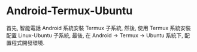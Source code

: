 # Android-Termux-Ubuntu
首先, 智能電話 Android 系統安裝 Termux 子系統, 然後, 使用 Termux 系統安裝配置 Linux-Ubuntu 子系統, 最後, 在 Android → Termux → Ubuntu 系統下, 配置程式開發環境.
